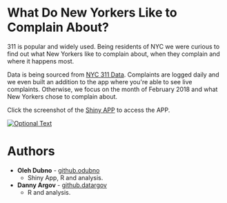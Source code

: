 # What Do New Yorkers Like to Complain About?

311 is popular and widely used. Being residents of NYC we were curious to find out what New Yorkers like to complain about, when they complain and where it happens most. 

Data is being sourced from [NYC 311 Data](https://nycopendata.socrata.com/Social-Services/311-Service-Requests-from-2010-to-Present/erm2-nwe9). Complaints are logged daily and we even built an addition to the app where you're able to see live complaints. Otherwise, we focus on the month of February 2018 and what New Yorkers chose to complain about.

Click the screenshot of the [Shiny APP](https://odubno.shinyapps.io/nyc311app/) to access the APP.


[![Optional Text](../master/images/nyc311_home_page.png "Shiny APP")](https://odubno.shinyapps.io/nyc311app/)

# Authors

* **Oleh Dubno** - [github.odubno](http://odubno.github.io/)
  - Shiny App, R and analysis.
* **Danny Argov** - [github.datargov](http://github.com/datargov/)
  - R and analysis. 

